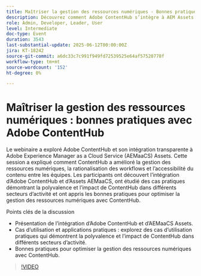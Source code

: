 ```yaml
---
title: Maîtriser la gestion des ressources numériques - Bonnes pratiques avec Adobe ContentHub
description: Découvrez comment Adobe ContentHub s’intègre à AEM Assets pour rationaliser les workflows, améliorer l’accès et la gestion des ressources au sein des équipes et des secteurs d’activité.
role: Admin, Developer, Leader, User
level: Intermediate
doc-type: Event
duration: 3543
last-substantial-update: 2025-06-12T00:00:00Z
jira: KT-18242
source-git-commit: a6dc33c7c991f949fd72539525e64af57520778f
workflow-type: tm+mt
source-wordcount: '152'
ht-degree: 0%

---
```



# Maîtriser la gestion des ressources numériques : bonnes pratiques avec Adobe ContentHub

Le webinaire a exploré Adobe ContentHub et son intégration transparente à Adobe Experience Manager as a Cloud Service (AEMaaCS) Assets. Cette session a expliqué comment ContentHub a amélioré la gestion des ressources numériques, la rationalisation des workflows et l’accessibilité du contenu entre les équipes. Les participants ont découvert l’intégration d’Adobe ContentHub et d’Assets AEMaaCS, ont étudié des cas pratiques démontrant la polyvalence et l’impact de ContentHub dans différents secteurs d’activité et ont appris les bonnes pratiques pour optimiser la gestion des ressources numériques avec ContentHub.

Points clés de la discussion

* Présentation de l’intégration d’Adobe ContentHub et d’AEMaaCS Assets.
* Cas d’utilisation et applications pratiques : explorez des cas d’utilisation pratiques qui démontrent la polyvalence et l’impact de ContentHub dans différents secteurs d’activité.
* Bonnes pratiques pour optimiser la gestion des ressources numériques avec ContentHub.

>[!VIDEO](https://video.tv.adobe.com/v/3463353/?learn=on&enablevpops)
